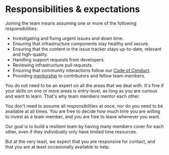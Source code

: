 # Responsibilities & expectations

Joining the team means assuming one or more of the following responsibilities:

 * Investigating and fixing urgent issues and down time.
 * Ensuring that infrastructure components stay healthy and secure.
 * Ensuring that the content in the issue tracker stays up-to-date, relevant and high-quality.
 * Handling support requests from developers.
 * Reviewing infrastructure pull requests.
 * Ensuring that community interactions follow our [Code of Conduct](../CODE_OF_CONDUCT.md).
 * Providing [mentorship](mentorship.md) to contributors and fellow team members.

<!-- NOTE: please keep this list in sync with .github/ISSUE_TEMPLATE/apply_join_team.md -->

You do not need to be an expert on all the areas that we deal with. It's fine if your skills on one or more areas is entry-level, as long as you are curious and want to learn. That's why team members mentor each other.

You don't need to assume all responsibilities at once, nor do you need to be available at all times. You are free to decide how much time you are willing to invest as a team member, and you are free to leave whenever you want.

Our goal is to build a resilient team by having many members cover for each other, even if they individually only have limited time resources.

But at the very least, we expect that you are responsive for contact, and that you are at least occasionally available to help.
